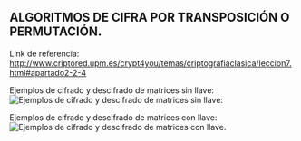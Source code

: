 ## ALGORITMOS DE CIFRA POR TRANSPOSICIÓN O PERMUTACIÓN.

Link de referencia: http://www.criptored.upm.es/crypt4you/temas/criptografiaclasica/leccion7.html#apartado2-2-4

Ejemplos de cifrado y descifrado de matrices sin llave:
![Ejemplos de cifrado y descifrado de matrices sin llave:](https://drive.google.com/uc?export=view&id=1xX0hgLCORqS49XIPMzso-OFfaecP8SxY)

Ejemplos de cifrado y descifrado de matrices con llave:
![Ejemplos de cifrado y descifrado de matrices con llave.](https://drive.google.com/uc?export=view&id=1AA65p_pEyjkLhtDmxtJFtqusMd-NNent)
